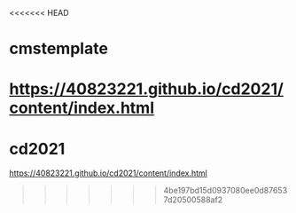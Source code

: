 <<<<<<< HEAD
# cmstemplate
https://40823221.github.io/cd2021/content/index.html
=======
# cd2021
https://40823221.github.io/cd2021/content/index.html
>>>>>>> 4be197bd15d0937080ee0d876537d20500588af2
